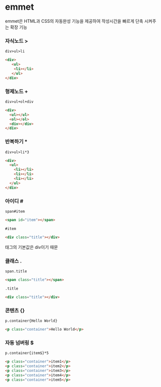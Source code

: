 # emmet

emmet은 HTML과 CSS의 자동완성 기능을 제공하여 작성시간을 빠르게 단축 시켜주는 확장 기능

### 자식노드 >
`div>ul>li`
```html
<div>
   <ul>
    <li></li>
   </ul>
</div>
```

### 형제노드 +
`div>ul+ol+div`
```html
<div>
  <ul></ul>
  <ol></ol>
  <div></div>
</div>
```

### 반복하기 *
`div>ul>li*3`
```html
<div>
  <ul>
    <li></li>
    <li></li>
    <li></li>
  </ul>
</div>
```

### 아이디 \#
`span#item`
```html
<span id="item"></span>
```
`#item`
```html
<div class="title"></div>
```
태그의 기본값은 div이기 때문

### 클래스 .
`span.title`
```html
<span class="title"></span>
```
`.title`
```html
<div class="title"></div>
```

### 콘텐츠 {}
`p.container{Hello World}`
```html
<p class="container">Hello World</p>
```

### 자동 넘버링 $
`p.container{item$}*5`
```html
<p class="container">item1</p>
<p class="container">item2</p>
<p class="container">item3</p>
<p class="container">item4</p>
<p class="container">item5</p>
```
